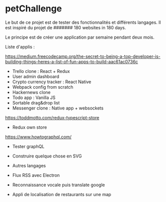 # petChallenge

Le but de ce projet est de tester des fonctionnalités et différents langages.
Il est inspiré du projet de ####### 180 websites in 180 days.

Le principe est de créer une application par semaine pendant deux mois.

Liste d'applis :

https://medium.freecodecamp.org/the-secret-to-being-a-top-developer-is-building-things-heres-a-list-of-fun-apps-to-build-aac61ac0736c
- Trello clone : React + Redux
- User admin dashboard
- Crypto currency tracker : React Native
- Webpack config from scratch
- Hackernews clone
- Todo app : Vanilla JS
- Sortable drag&drop list
- Messenger clone : Native app + websockets

https://toddmotto.com/redux-typescript-store
- Redux own store

https://www.howtographql.com/
- Tester graphQL

- Construire quelque chose en SVG
- Autres langages
- Flux RSS avec Electron
- Reconnaissance vocale puis translate google
- Appli de localisation de restaurants sur une map

